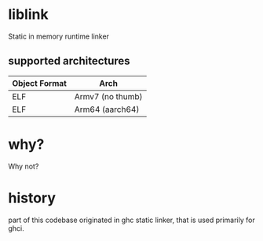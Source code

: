 # liblink
Static in memory runtime linker

## supported architectures


| Object Format | Arch             |
| ------------- | ---------------- |
| ELF           | Armv7 (no thumb) |
| ELF           | Arm64 (aarch64)  |

# why?
Why not?

# history
part of this codebase originated in ghc static linker, that is used primarily for ghci.
